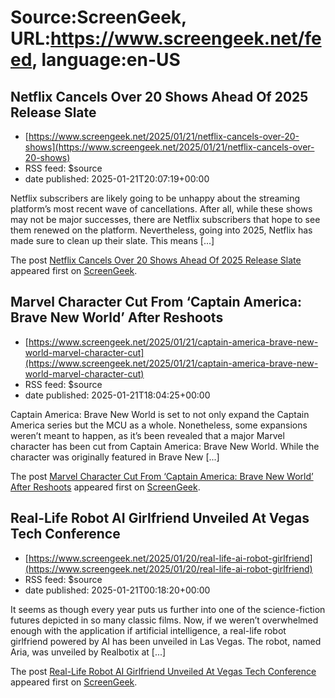 # Source:ScreenGeek, URL:https://www.screengeek.net/feed, language:en-US

## Netflix Cancels Over 20 Shows Ahead Of 2025 Release Slate
 - [https://www.screengeek.net/2025/01/21/netflix-cancels-over-20-shows](https://www.screengeek.net/2025/01/21/netflix-cancels-over-20-shows)
 - RSS feed: $source
 - date published: 2025-01-21T20:07:19+00:00

<p>Netflix subscribers are likely going to be unhappy about the streaming platform&#8217;s most recent wave of cancellations. After all, while these shows may not be major successes, there are Netflix subscribers that hope to see them renewed on the platform. Nevertheless, going into 2025, Netflix has made sure to clean up their slate. This means [...]</p>
<p>The post <a href="https://www.screengeek.net/2025/01/21/netflix-cancels-over-20-shows/">Netflix Cancels Over 20 Shows Ahead Of 2025 Release Slate</a> appeared first on <a href="https://www.screengeek.net">ScreenGeek</a>.</p>

## Marvel Character Cut From ‘Captain America: Brave New World’ After Reshoots
 - [https://www.screengeek.net/2025/01/21/captain-america-brave-new-world-marvel-character-cut](https://www.screengeek.net/2025/01/21/captain-america-brave-new-world-marvel-character-cut)
 - RSS feed: $source
 - date published: 2025-01-21T18:04:25+00:00

<p>Captain America: Brave New World is set to not only expand the Captain America series but the MCU as a whole. Nonetheless, some expansions weren&#8217;t meant to happen, as it&#8217;s been revealed that a major Marvel character has been cut from Captain America: Brave New World. While the character was originally featured in Brave New [...]</p>
<p>The post <a href="https://www.screengeek.net/2025/01/21/captain-america-brave-new-world-marvel-character-cut/">Marvel Character Cut From &#8216;Captain America: Brave New World&#8217; After Reshoots</a> appeared first on <a href="https://www.screengeek.net">ScreenGeek</a>.</p>

## Real-Life Robot AI Girlfriend Unveiled At Vegas Tech Conference
 - [https://www.screengeek.net/2025/01/20/real-life-ai-robot-girlfriend](https://www.screengeek.net/2025/01/20/real-life-ai-robot-girlfriend)
 - RSS feed: $source
 - date published: 2025-01-21T00:18:20+00:00

<p>It seems as though every year puts us further into one of the science-fiction futures depicted in so many classic films. Now, if we weren&#8217;t overwhelmed enough with the application if artificial intelligence, a real-life robot girlfriend powered by AI has been unveiled in Las Vegas. The robot, named Aria, was unveiled by Realbotix at [...]</p>
<p>The post <a href="https://www.screengeek.net/2025/01/20/real-life-ai-robot-girlfriend/">Real-Life Robot AI Girlfriend Unveiled At Vegas Tech Conference</a> appeared first on <a href="https://www.screengeek.net">ScreenGeek</a>.</p>

